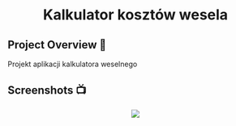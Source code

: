 <h1 align="center" font-size: 42px;>Kalkulator kosztów wesela</h1>

## Project Overview 🎉
  Projekt aplikacji kalkulatora weselnego

## Screenshots 📺
<p align="center">
    <img src="https://user-images.githubusercontent.com/118370365/209161942-20b938ad-b6bb-4f78-baa0-4a481852e7a9.png">
</p>
